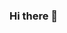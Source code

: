 ### Hi there 👋

<!--
**Nimure/Nimure** is a ✨ _special_ ✨ repository because its `README.md` (this file) appears on your GitHub profile.

Here are some ideas to get you started:

- 🔭 I’m currently interested in full stack engineering
- 🌱 I’m currently learning python
- 👯 I’m looking to collaborate on -- N/A still learning
- 🤔 I’m looking for help with anything
- 💬 Ask me about birds
- 📫 How to reach me: lindsayvadams at gmail.com
- 😄 Pronouns: she/they
- ⚡ Fun fact: I'm a falconer, an artist, and a writer
-->
